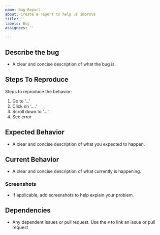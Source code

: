 ```yaml
---
name: Bug Report
about: Create a report to help us improve
title: ''
labels: Bug
assignees: ''

---
```


## **Describe the bug**
- A clear and concise description of what the bug is.

## **Steps To Reproduce**
Steps to reproduce the behavior:
1. Go to '...'
2. Click on '....'
3. Scroll down to '....'
4. See error

## **Expected Behavior**
- A clear and concise description of what you expected to happen.

## **Current Behavior**
- A clear and concise description of what currently is happening.

### **Screenshots**
- If applicable, add screenshots to help explain your problem.

## **Dependencies**
- Any dependent issues or pull request. Use the `#` to link an issue or pull request
